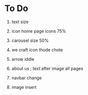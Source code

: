 # To Do


1) text size 
2) icon home page icons 75%
3) carousel size 50%
4) we craft icon thode chote
5) arrow iddle


7) about us ; text after image
all pages

8) navbar change

9) image insert